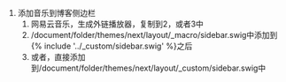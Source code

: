 1. 添加音乐到博客侧边栏
    1. 网易云音乐，生成外链播放器，复制到2，或者3中
    2. /document/folder/themes/next/layout/_macro/sidebar.swig中添加到{% include '../_custom/sidebar.swig' %}之后
    3. 或者，直接添加到/document/folder/themes/next/layout/_custom/sidebar.swig中